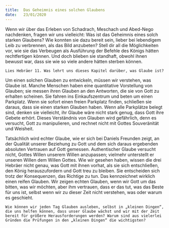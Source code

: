 ```yaml
---
title:  Das Geheimnis eines solchen Glaubens
date:   23/01/2020
---
```


Wenn wir über das Erleben von Schadrach, Meschach und Abed-Nego nachdenken, fragen wir uns vielleicht: Was ist das Geheimnis eines solch starken Glaubens? Wie konnten sie dazu bereit sein, lieber bei lebendigem Leib zu verbrennen, als das Bild anzubeten? Stell dir all die Möglichkeiten vor, wie sie das Verbeugen als Ausführung der Befehle des Königs hätten rechtfertigen können. Und doch blieben sie standhaft, obwohl ihnen bewusst war, dass sie wie so viele andere hätten sterben können.

`Lies Hebräer 11. Was lehrt uns dieses Kapitel darüber, was Glaube ist?`

Um einen solchen Glauben zu entwickeln, müssen wir verstehen, was Glaube ist. Manche Menschen haben eine quantitative Vorstellung von Glauben; sie messen ihren Glauben an den Antworten, die sie von Gott zu erhalten scheinen. Sie fahren ins Einkaufszentrum und beten um einen Parkplatz. Wenn sie sofort einen freien Parkplatz finden, schließen sie daraus, dass sie einen starken Glauben haben. Wenn alle Parkplätze belegt sind, denken sie vielleicht, ihr Glaube wäre nicht stark genug, dass Gott ihre Gebete erhört. Dieses Verständnis von Glauben wird gefährlich, denn es versucht, Gott zu manipulieren, und rechnet nicht mit Gottes Souveränität und Weisheit.

Tatsächlich wird echter Glaube, wie er sich bei Daniels Freunden zeigt, an der Qualität unserer Beziehung zu Gott und dem sich daraus ergebenden absoluten Vertrauen auf Gott gemessen. Authentischer Glaube versucht nicht, Gottes Willen unserem Willen anzupassen; vielmehr unterstellt er unseren Willen dem Willen Gottes. Wie wir gesehen haben, wissen die drei Hebräer nicht genau, was Gott mit ihnen vorhat, als sie sich entschließen, den ­König herauszufordern und Gott treu zu bleiben. Sie entscheiden sich trotz der Konsequenzen, das Richtige zu tun. Das kennzeichnet wirklich einen reifen Glauben. Wir zeigen echten Glauben, wenn wir Gott um das bitten, was wir möchten, aber ihm vertrauen, dass er das tut, was das Beste für uns ist, selbst wenn wir zu dieser Zeit nicht verstehen, was oder warum es geschieht.

`Wie können wir jeden Tag Glauben ausleben, selbst in „kleinen Dingen“, die uns helfen können, dass unser Glaube wächst und wir mit der Zeit bereit für größere Herausforderungen werden? Warum sind aus vielerlei Gründen die Prüfungen in den „kleinen Dingen“ die wichtigsten?`